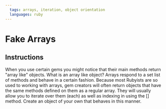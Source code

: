 ```yaml
---
  tags: arrays, iteration, object orientation
  languages: ruby
---
```


# Fake Arrays

## Instructions
When you use certain gems you might notice that their main methods return "array like" objects.  What is an array like object?  Arrays respond to a set list of methods and behave in a certain fashion.  Because most Rubyists are so used to working with arrays, gem creators will often return objects that have the same methods defined on them as a regular array.  They will usually allow you to iterate over them (each) as well as indexing in using the [] method.  Create an object of your own that behaves in this manner.